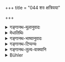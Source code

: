 +++
title = "044 शरः क्षत्रियया"

+++

<details><summary>गङ्गानथ-मूलानुवादः</summary>

When being married to a man of higher caste, the Kṣatriya girl should take hold of the arrow, the Vaiśya girl of the goad and the Śūdra girl of the hem of the garment.—(44)
</details>

<details><summary>मेधातिथिः</summary>

ब्राह्मणेनोह्यमानया **क्षत्रियया शरो** ब्राह्मणपाणिपरिगृहीतो **ग्राह्यः**, पाणिग्रहणस्थाने शरस्य विधानात् । **प्रतोदो** बलीवर्दानाम् आयासः क्रियते, येन वाह्यमानाः पीड्यन्ते हस्तिनाम् इवाङ्कुशः । **वसनस्य** वस्त्रस्य **दशा ग्राह्या शूद्रया** । **उत्कृष्ट**जातीयैर् ब्राह्मणादिवर्णैर् **वेदने** विवाहे ॥ ३.४४ ॥
</details>

<details><summary>गङ्गानथ-भाष्यानुवादः</summary>

When being wedded by a *Brāhmaṇa*, ‘*the Kṣatriya girl should take hold of*’ the arrow held in the hand of the Brāhmaṇa bridegroom; the arrow having been prescribed in place of the ‘taking of the hand.’

‘*Goad*’—of oxen; it is made of iron, on being driven by which they suffer pain; just like the ‘*aṅkuśa*’ in the case of. elephants.

‘*Of* *the garment*’—of the cloth,—‘the hem should be taken hold of by the *Śūdra* girl, when being married to men of the *Brāhmaṇa* and other higher castes. (44)
</details>

<details><summary>गङ्गानथ-टिप्पन्यः</summary>

This verse is quoted in *Vīramitrodaya* (Saṃskāra, p. 835), which adds that what is meant by the phrase ‘*Kṣatriyayā grāhyaḥ*’ is that ‘the Kṣatriya girl should catch hold of the arrow already held by the bridegroom,’ and so on with the rest also.

It is quoted also in *Parāśaramādhava* (Ācāra, p. 496);—and in
*Smṛtitattva* (II, page 107).
</details>

<details><summary>गङ्गानथ-तुल्य-वाक्यानि</summary>

*Viṣṇu* (24.6-8).—‘In the marriage of girls of different castes, the
Kṣatriya maiden should hold an arrow; the Vaiśya maiden, a goad; and the Śūdra maiden, the hem of the garment.’

*Yājñavalkya* (1.62).—‘The Kṣatriya maiden should hold the arrow; and
Vaiśya maiden the goad, when they are being married to the Brāhmaṇa.’

*Śaṅkha* (Parāśaramādhava, p. 496).—‘The Kṣatriya girl holds an arrow;
the Vaiśya girl holds a goad; the Śūdra girl, the hem of the garment; the Brāhmaṇa should hold the hand of the girl of the same caste as himself.’

*Paiṭhīnasi* (Parāśaramādhava, p. 490).—‘The Brāhmaṇa should hold the
hand including the thumb; the Kṣatriya girl should hold an arrow, the Vaiśya girl, a goad; and the Śūdra girl, the hem of the garment.’
</details>

<details><summary>Bühler</summary>

044	On marrying a man of a higher caste a Kshatriya bride must take hold of an arrow, a Vaisya bride of a goad, and a Sudra female of the hem of the (bridegroom's) garment.
</details>
